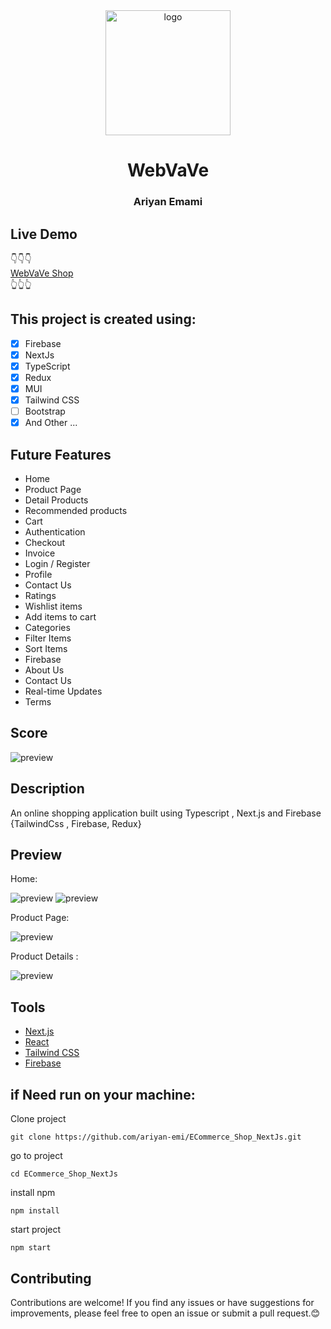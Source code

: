 <div align="center">
  <a href="https://tiptopstore.vercel.app">
    <img alt="logo" src="https://webvave.ir/assets/images/anthony.png" width="200" />
  </a>
  <h1 align="center">
    WebVaVe
  </h1>
<h3 align="center">
    Ariyan Emami
  </h3>
</div>

## Live Demo

👇👇👇<br/>
<a href="https://webvave-ecommerce-shop-next-js.vercel.app">WebVaVe Shop</a><br/>
👆👆👆

## This project is created using:

- [x] Firebase
- [x] NextJs
- [x] TypeScript
- [x] Redux
- [x] MUI
- [x] Tailwind CSS
- [ ] Bootstrap
- [x] And Other ...

## Future Features

- Home
- Product Page
- Detail Products
- Recommended products
- Cart
- Authentication
- Checkout
- Invoice
- Login / Register
- Profile
- Contact Us
- Ratings
- Wishlist items
- Add items to cart
- Categories
- Filter Items
- Sort Items
- Firebase
- About Us 
- Contact Us
- Real-time Updates
- Terms

## Score
![preview](https://webvave.ir/NextJsECommerceScreenshot/score.png)

## Description

An online shopping application built using Typescript , Next.js and Firebase {TailwindCss , Firebase, Redux}

## Preview
Home:

![preview](https://webvave.ir/NextJsECommerceScreenshot/Home1.png)
![preview](https://webvave.ir/NextJsECommerceScreenshot/Home2.png)

Product Page:

![preview](https://webvave.ir/NextJsECommerceScreenshot/Products.png)

Product Details :

![preview](https://webvave.ir/NextJsECommerceScreenshot/ProductDetails.png)


## Tools

- [Next.js](https://nextjs.org)
- [React](https://reactjs.org)
- [Tailwind CSS](https://tailwindcss.com)
- [Firebase](https://firebase.google.com)
 
## if Need run on your machine:

Clone project
```
git clone https://github.com/ariyan-emi/ECommerce_Shop_NextJs.git
```
go to project
```
cd ECommerce_Shop_NextJs
```
install npm
```
npm install
```
start project
```
npm start
```
## Contributing
Contributions are welcome! If you find any issues or have suggestions for improvements, please feel free to open an issue or submit a pull request.😊
